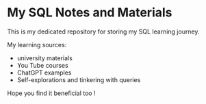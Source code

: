# My SQL Notes and Materials

This is my dedicated repository for storing my SQL learning journey.

My learning sources:
- university materials
- You Tube courses
- ChatGPT examples
- Self-explorations and tinkering with queries

Hope you find it beneficial too !
